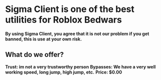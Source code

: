 # Sigma Client is one of the best utilities for Roblox Bedwars

__By using Sigma Client, you agree that it is not our problem if you get banned, this is use at your own risk.__

## What do we offer?

**Trust: im not a very trustworthy person**
**Bypasses: We have a very well working speed, long jump, high jump, etc.**
**Price: $0.00**
